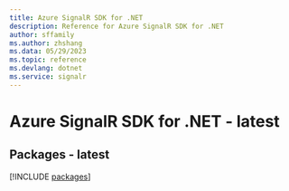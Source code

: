 ```yaml
---
title: Azure SignalR SDK for .NET
description: Reference for Azure SignalR SDK for .NET
author: sffamily
ms.author: zhshang
ms.data: 05/29/2023
ms.topic: reference
ms.devlang: dotnet
ms.service: signalr
---
```

# Azure SignalR SDK for .NET - latest
## Packages - latest
[!INCLUDE [packages](signalr-index.md)]